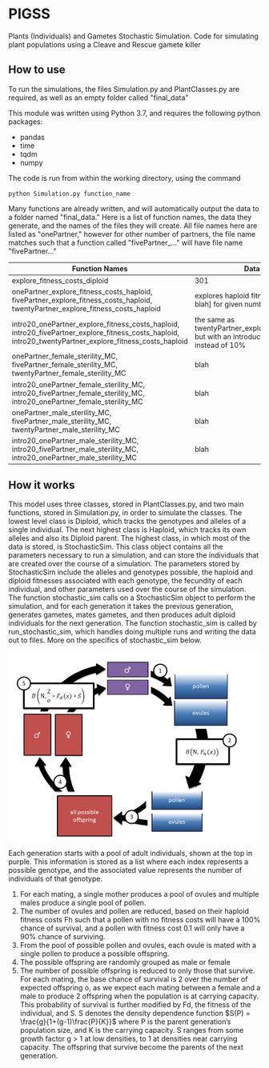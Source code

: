 # PIGSS

Plants (Individuals) and Gametes Stochastic Simulation. Code for simulating plant populations using a Cleave and Rescue gamete killer

## How to use

To run the simulations, the files Simulation.py and PlantClasses.py are required, as well as an empty folder called "final_data"

This module was written using Python 3.7, and requires the following python packages:
* pandas
* time
* tqdm
* numpy

The code is run from within the working directory, using the command

    python Simulation.py function_name

Many functions are already written, and will automatically output the data to a folder named "final_data." Here is a list of function names, the data they generate, and the names of the files they will create. All file names here are listed as "onePartner," however for other number of partners, the file name matches such that a function called "fivePartner_..." will have file name "fivePartner..."

Function Names | Data Simulated | Output file names 
--- | --- | --- 
explore_fitness_costs_diploid | 301 | 283 
onePartner_explore_fitness_costs_haploid, fivePartner_explore_fitness_costs_haploid, twentyPartner_explore_fitness_costs_haploid| explores haploid fitness costs [blah blah blah] for given number of partners | onePartner_haploidFitCosts_noSterile_adults.csv, onePartner_haploidFitCosts_noSterile_allele.csv, onePartner_haploidFitCosts_noSterile_total.csv
intro20_onePartner_explore_fitness_costs_haploid, intro20_fivePartner_explore_fitness_costs_haploid, intro20_twentyPartner_explore_fitness_costs_haploid| the same as twentyPartner_explore_fitness_costs_haploid, but with an introduction frequency of 20% instead of 10% | int20_onePartner_haploidFitCosts_noSterile_adults.csv, int20_onePartner_haploidFitCosts_noSterile_allele.csv, int20_onePartner_haploidFitCosts_noSterile_total.csv. | 269
onePartner_female_sterility_MC, fivePartner_female_sterility_MC, twentyPartner_female_sterility_MC | blah | blah 
intro20_onePartner_female_sterility_MC, intro20_fivePartner_female_sterility_MC, intro20_onePartner_female_sterility_MC | blah | blah 
onePartner_male_sterility_MC, fivePartner_male_sterility_MC, twentyPartner_male_sterility_MC | blah | blah 
intro20_onePartner_male_sterility_MC, intro20_fivePartner_male_sterility_MC, intro20_onePartner_male_sterility_MC | blah | blah 

## How it works

This model uses three classes, stored in PlantClasses.py, and two main functions, stored in Simulation.py, in order to simulate the classes. The lowest level class is Diploid, which tracks the genotypes and alleles of a single individual. The next highest class is Haploid, which tracks its own alleles and also its Diploid parent. The highest class, in which most of the data is stored, is StochasticSim. This class object contains all the parameters necessary to run a simulation, and can store the individuals that are created over the course of a simulation. The parameters stored by StochasticSim include the alleles and genotypes possible, the haploid and diploid fitnesses associated with each genotype, the fecundity of each individual, and other parameters used over the course of the simulation. The function stochastic_sim calls on a StochasticSim object to perform the simulation, and for each generation it takes the previous generation, generates gametes, mates gametes, and then produces adult diploid individuals for the next generation. The function stochastic_sim is called by run_stochastic_sim, which handles doing multiple runs and writing the data out to files. More on the specifics of stochastic_sim below.

![flowchart showing the process or run_stochastic_sim. The steps are in a circle, with adults of a generation being represented by purple rectangles, the eggs and sperm represented by blue, and diploid offspring which have not yet reached maturity are colored red](./flowchart_3.png)

Each generation starts with a pool of adult individuals, shown at the top in purple. This information is stored as a list where each index represents a possible genotype, and the associated value represents the number of individuals of that genotype. 
1. For each mating, a single mother produces a pool of ovules and multiple males produce a single pool of pollen.
2. The number of ovules and pollen are reduced, based on their haploid fitness costs Fh such that a pollen with no fitness costs will have a 100% chance of survival, and a pollen with fitness cost 0.1 will only have a 90% chance of surviving.
3. From the pool of possible pollen and ovules, each ovule is mated with a single pollen to produce a possible offspring.
4. The possible offspring are randomly grouped as male or female
5. The number of possible offspring is reduced to only those that survive. For each mating, the base chance of survival is 2 over the number of expected offspring o, as we expect each mating between a female and a male to produce 2 offspring when the population is at carrying capacity. This probability of survival is further modified by Fd, the fitness of the individual, and S. S denotes the density dependence function $S(P) = \frac{g}{1+(g-1)\frac{P}{K}}$ where P is the parent generation’s population size, and K is the carrying capacity. S ranges from some growth factor g > 1 at low densities, to 1 at densities near carrying capacity. The offspring that survive become the parents of the next generation.